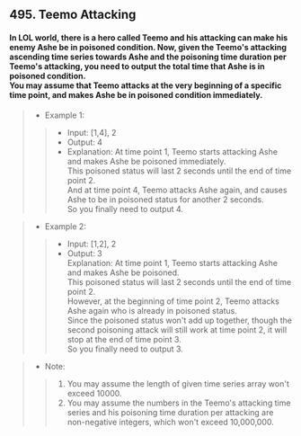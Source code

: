 ## 495. Teemo Attacking
#### In LOL world, there is a hero called Teemo and his attacking can make his enemy Ashe be in poisoned condition. Now, given the Teemo's attacking ascending time series towards Ashe and the poisoning time duration per Teemo's attacking, you need to output the total time that Ashe is in poisoned condition.<br>You may assume that Teemo attacks at the very beginning of a specific time point, and makes Ashe be in poisoned condition immediately.
  
>* Example 1:  
>>* Input: [1,4], 2  
>>* Output: 4  
>>* Explanation: At time point 1, Teemo starts attacking Ashe and makes Ashe be poisoned immediately.<br>This poisoned status will last 2 seconds until the end of time point 2.<br>And at time point 4, Teemo attacks Ashe again, and causes Ashe to be in poisoned status for another 2 seconds.<br>So you finally need to output 4.  

>* Example 2:  
>>* Input: [1,2], 2  
>>* Output: 3  
Explanation: At time point 1, Teemo starts attacking Ashe and makes Ashe be poisoned.<br>This poisoned status will last 2 seconds until the end of time point 2.<br>However, at the beginning of time point 2, Teemo attacks Ashe again who is already in poisoned status.<br>Since the poisoned status won't add up together, though the second poisoning attack will still work at time point 2, it will stop at the end of time point 3.<br>So you finally need to output 3.

>* Note:
>>1. You may assume the length of given time series array won't exceed 10000.
>>2. You may assume the numbers in the Teemo's attacking time series and his poisoning time duration per attacking are non-negative integers, which won't exceed 10,000,000.

